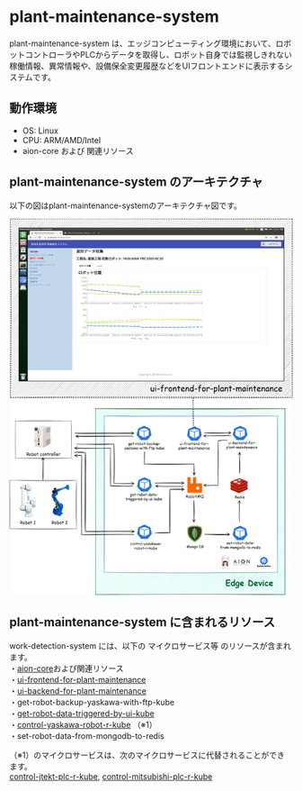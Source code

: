 # plant-maintenance-system　　
plant-maintenance-system は、エッジコンピューティング環境において、ロボットコントローラやPLCからデータを取得し、ロボット自身では監視しきれない稼働情報、異常情報や、設備保全変更履歴などをUIフロントエンドに表示するシステムです。

## 動作環境

* OS: Linux  
* CPU: ARM/AMD/Intel  
* aion-core および 関連リソース  

## plant-maintenance-system のアーキテクチャ   
以下の図はplant-maintenance-systemのアーキテクチャ図です。  

![plant-maintenance-system](documents/plant_maintenance_system.drawio.png)


## plant-maintenance-system に含まれるリソース
work-detection-system には、以下の マイクロサービス等 のリソースが含まれます。  
・[aion-core](https://github.com/latonaio/aion-core)および関連リソース      
・[ui-frontend-for-plant-maintenance](https://github.com/latonaio/ui-frontend-for-plant-maintenance)   
・[ui-backend-for-plant-maintenance](https://github.com/latonaio/ui-backend-for-plant-maintenance)   
・get-robot-backup-yaskawa-with-ftp-kube  
・[get-robot-data-triggered-by-ui-kube](https://github.com/latonaio/get-robot-data-triggered-by-ui-kube)    
・[control-yaskawa-robot-r-kube](https://github.com/latonaio/control-yaskawa-robot-r-kube)    （※1）  
・set-robot-data-from-mongodb-to-redis  

（※1）のマイクロサービスは、次のマイクロサービスに代替されることができます。  
[control-jtekt-plc-r-kube](https://github.com/latonaio/control-jtekt-plc-r-kube), [control-mitsubishi-plc-r-kube](https://github.com/latonaio/control-mitsubishi-plc-r-kube)  


